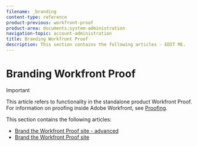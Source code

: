 ```yaml
---
filename: _branding
content-type: reference
product-previous: workfront-proof
product-area: documents;system-administration
navigation-topic: account-administration
title: Branding Workfront Proof
description: This section contains the following articles - EDIT ME.
---
```


# Branding Workfront Proof

>[!IMPORTANT]
>
>This article refers to functionality in the standalone product Workfront Proof. For information on proofing inside Adobe Workfront, see [Proofing](../../../review-and-approve-work/proofing/proofing.md).

This section contains the following articles:

* [Brand the Workfront Proof site - advanced](../../../workfront-proof/wp-acct-admin/branding/brand-wp-site-advanced.md)
* [Brand the Workfront Proof site](../../../workfront-proof/wp-acct-admin/branding/brand-wp-site.md)

